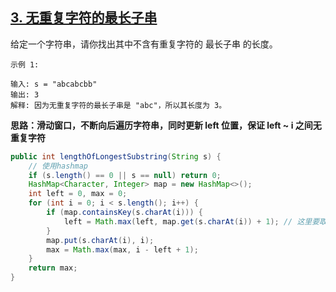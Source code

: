 ## [3. 无重复字符的最长子串](https://leetcode-cn.com/problems/longest-substring-without-repeating-characters/)

给定一个字符串，请你找出其中不含有重复字符的 最长子串 的长度。

```
示例 1:

输入: s = "abcabcbb"
输出: 3 
解释: 因为无重复字符的最长子串是 "abc"，所以其长度为 3。
```

**思路：滑动窗口，不断向后遍历字符串，同时更新 left 位置，保证 left ~ i 之间无重复字符**

```java
public int lengthOfLongestSubstring(String s) {
    // 使用hashmap
    if (s.length() == 0 || s == null) return 0;
    HashMap<Character, Integer> map = new HashMap<>();
    int left = 0, max = 0;
    for (int i = 0; i < s.length(); i++) {
        if (map.containsKey(s.charAt(i))) {
            left = Math.max(left, map.get(s.charAt(i)) + 1); // 这里要取较大值
        }
        map.put(s.charAt(i), i);
        max = Math.max(max, i - left + 1);
    }
    return max;
}
```